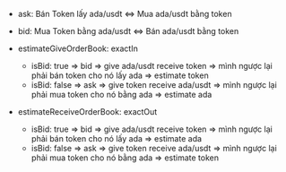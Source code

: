-   ask: Bán Token lấy ada/usdt <=> Mua ada/usdt bằng token
-   bid: Mua Token bằng ada/usdt <=> Bán ada/usdt bằng token

-   estimateGiveOrderBook: exactIn
    -   isBid: true => bid => give ada/usdt receive token => mình ngược lại phải bán token cho nó lấy ada => estimate token
    -   isBid: false => ask => give token receive ada/usdt => mình ngược lại phải mua token cho nó bằng ada => estimate ada
-   estimateReceiveOrderBook: exactOut
    -   isBid: true => bid => give ada/usdt receive token => mình ngược lại phải bán token cho nó lấy ada => estimate ada
    -   isBid: false => ask => give token receive ada/usdt => mình ngược lại phải mua token cho nó bằng ada => estimate token
